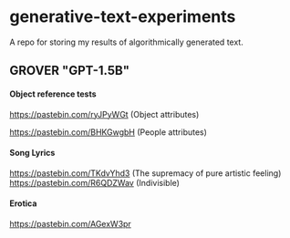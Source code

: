 # generative-text-experiments
A repo for storing my results of algorithmically generated text.

## GROVER "GPT-1.5B"

#### Object reference tests

https://pastebin.com/ryJPyWGt (Object attributes)

https://pastebin.com/BHKGwgbH (People attributes)

#### Song Lyrics

https://pastebin.com/TKdvYhd3 (The supremacy of pure artistic feeling)
https://pastebin.com/R6QDZWav (Indivisible)

#### Erotica

https://pastebin.com/AGexW3pr
